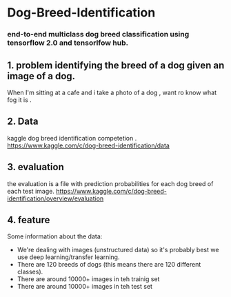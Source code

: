 # Dog-Breed-Identification

### end-to-end multiclass dog breed classification using tensorflow 2.0 and tensorlfow hub.

## 1. problem identifying the breed of a dog given an image of a dog.

When I'm sitting at a cafe and i take a photo of a dog , want ro know what fog it is .

## 2. Data
kaggle dog breed identification competetion .
https://www.kaggle.com/c/dog-breed-identification/data
## 3. evaluation

the evaluation is a file with prediction probabilities for each dog breed of each test image.
https://www.kaggle.com/c/dog-breed-identification/overview/evaluation
## 4. feature

Some information about the data:
* We're dealing with images (unstructured data) so it's probably best we use deep learning/transfer learning.
* There are 120 breeds of dogs (this means there are 120 different classes).
* There are around 10000+ images in teh trainig set
* There are around 10000+ images in teh test set
